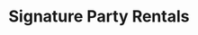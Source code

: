 ---
title: "Signature Party Rentals"
url: /idaho-falls/signature-party-rentals/
shop: Partyzubehör
---
